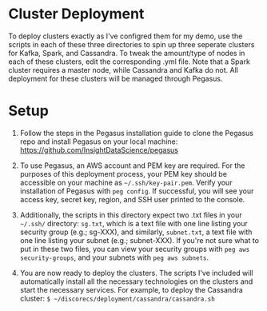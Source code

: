 # Cluster Deployment
To deploy clusters exactly as I've configred them for my demo, use the scripts in each of these three directories to spin up three seperate clusters for Kafka, Spark, and Cassandra. To tweak the amount/type of nodes in each of these clusters, edit the corresponding .yml file. Note that a Spark cluster requires a master node, while Cassandra and Kafka do not. All deployment for these clusters will be managed through Pegasus.

# Setup
1. Follow the steps in the Pegasus installation guide to clone the Pegasus repo and install Pegasus on your local machine: https://github.com/InsightDataScience/pegasus

2. To use Pegasus, an AWS account and PEM key are required. For the purposes of this deployment process, your PEM key should be accessible on your machine as `~/.ssh/key-pair.pem`. Verify your installation of Pegasus with `peg config`. If successful, you will see your access key, secret key, region, and SSH user printed to the console.

3. Additionally, the scripts in this directory expect two .txt files in your `~/.ssh/` directory: `sg.txt`, which is a text file with one line listing your security group (e.g.; sg-XXX), and similarly, `subnet.txt`, a text file with one line listing your subnet (e.g.; subnet-XXX). If you're not sure what to put in these two files, you can view your security groups with `peg aws security-groups`, and your subnets with `peg aws subnets`. 

3. You are now ready to deploy the clusters. The scripts I've included will automatically install all the necessary technologies on the clusters and start the necessary services. For example, to deploy the Cassandra cluster:
`$ ~/discorecs/deployment/cassandra/cassandra.sh`

